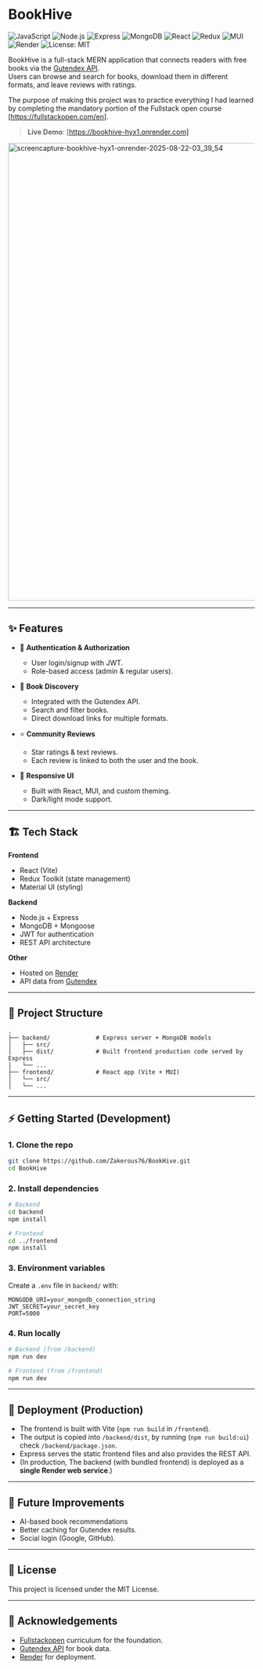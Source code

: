 #  BookHive


![JavaScript](https://img.shields.io/badge/JavaScript-ES7-yellow?logo=javascript\&logoColor=black)
![Node.js](https://img.shields.io/badge/Node.js-22.x-green?logo=node.js)
![Express](https://img.shields.io/badge/Express.js-Backend-lightgrey?logo=express)
![MongoDB](https://img.shields.io/badge/MongoDB-Atlas-green?logo=mongodb)
![React](https://img.shields.io/badge/React-19-blue?logo=react)
![Redux](https://img.shields.io/badge/Redux-Toolkit-purple?logo=redux)
![MUI](https://img.shields.io/badge/MUI-Material-blue?logo=mui)
![Render](https://img.shields.io/badge/Deployed%20on-Render-blue?logo=render)
![License: MIT](https://img.shields.io/badge/License-MIT-yellow.svg)

BookHive is a full-stack MERN application that connects readers with free books
via the [Gutendex API](https://gutendex.com/).  
Users can browse and search for books, download them in different formats, and
leave reviews with ratings.

The purpose of making this project was to practice everything I had learned by completing the mandatory portion of the Fullstack open course [https://fullstackopen.com/en].


> **Live Demo**: [https://bookhive-hyx1.onrender.com]

<img width="1586" height="933" alt="screencapture-bookhive-hyx1-onrender-2025-08-22-03_39_54" src="https://github.com/user-attachments/assets/d4aeb0b9-1947-403e-82c5-a94ebfde8888" />


---

## ✨ Features

- 🔐 **Authentication & Authorization**

  - User login/signup with JWT.
  - Role-based access (admin & regular users).

- 📖 **Book Discovery**

  - Integrated with the Gutendex API.
  - Search and filter books.
  - Direct download links for multiple formats.

- ⭐ **Community Reviews**

  - Star ratings & text reviews.
  - Each review is linked to both the user and the book.

- 🎨 **Responsive UI**
  - Built with React, MUI, and custom theming.
  - Dark/light mode support.

---

## 🏗 Tech Stack

**Frontend**

- React (Vite)
- Redux Toolkit (state management)
- Material UI (styling)

**Backend**

- Node.js + Express
- MongoDB + Mongoose
- JWT for authentication
- REST API architecture

**Other**

- Hosted on [Render](https://render.com/)
- API data from [Gutendex](https://gutendex.com/)

---

## 📂 Project Structure

```
.
├── backend/             # Express server + MongoDB models
│   ├── src/
│   ├── dist/            # Built frontend production code served by Express
│   └── ...
├── frontend/            # React app (Vite + MUI)
│   └── src/
│   └── ...
```

---

## ⚡ Getting Started (Development)

### 1. Clone the repo

```bash
git clone https://github.com/Zakerous76/BookHive.git
cd BookHive
```

### 2. Install dependencies

```bash
# Backend
cd backend
npm install

# Frontend
cd ../frontend
npm install
```

### 3. Environment variables

Create a `.env` file in `backend/` with:

```env
MONGODB_URI=your_mongodb_connection_string
JWT_SECRET=your_secret_key
PORT=5000
```


### 4. Run locally

```bash
# Backend (from /backend)
npm run dev

# Frontend (from /frontend)
npm run dev
```

---

## 🚀 Deployment (Production)

- The frontend is built with Vite (`npm run build` in `/frontend`).
- The output is copied into `/backend/dist`, by running (`npm run build:ui`) check `/backend/package.json`.
- Express serves the static frontend files and also provides the REST API.
- (In production, The backend (with bundled frontend) is deployed as a **single Render web
  service**.)

---

## 📌 Future Improvements

- AI-based book recommendations
- Better caching for Gutendex results.
- Social login (Google, GitHub).

---

## 📜 License

This project is licensed under the MIT License.

---

## 🙌 Acknowledgements

- [Fullstackopen](https://fullstackopen.com/en/) curriculum for the foundation.
- [Gutendex API](https://gutendex.com/) for book data.
- [Render](https://render.com/) for deployment.
